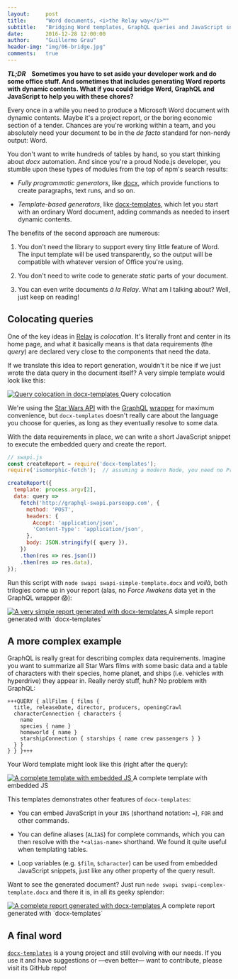 ```yaml
---
layout:     post
title:      "Word documents, <i>the Relay way</i>™"
subtitle:   "Bridging Word templates, GraphQL queries and JavaScript snippets"
date:       2016-12-28 12:00:00
author:     "Guillermo Grau"
header-img: "img/06-bridge.jpg"
comments:   true
---
```


**_TL;DR_ &nbsp;&nbsp;&nbsp;Sometimes you have to set aside your developer work and do some office stuff. And sometimes that includes generating Word reports with dynamic contents. What if you could bridge Word, GraphQL and JavaScript to help you with these chores?**

Every once in a while you need to produce a Microsoft Word document with dynamic contents. Maybe it's a project report, or the boring economic section of a tender. Chances are you're working within a team, and you absolutely need your document to be in the *de facto* standard for non-nerdy output: Word.

You don't want to write hundreds of tables by hand, so you start thinking about *docx* automation. And since you're a proud Node.js developer, you stumble upon these types of modules from the top of npm's search results:

* *Fully programmatic generators*, like [docx](https://github.com/dolanmiu/docx), which provide functions to create paragraphs, text runs, and so on.

* *Template-based generators*, like [docx-templates](https://github.com/guigrpa/docx-templates), which let you start with an ordinary Word document, adding commands as needed to insert dynamic contents.

The benefits of the second approach are numerous:

1. You don't need the library to support every tiny little feature of Word. The input template will be used transparently, so the output will be compatible with whatever version of Office you're using.

2. You don't need to write code to generate *static* parts of your document.

3. You can even write documents *à la Relay*. What am I talking about? Well, just keep on reading!


## Colocating queries

One of the key ideas in [Relay](https://facebook.github.io/relay/) is *colocation*. It's literally front and center in its home page, and what it basically means is that data requirements (the *query*) are declared very close to the components that need the data.

If we translate this idea to report generation, wouldn't it be nice if we just wrote the data query in the document itself? A very simple template would look like this:

<a href="{{ site.baseurl }}/img/docx-swapi-simple1.png">
    <img src="{{ site.baseurl }}/img/docx-swapi-simple1.png" alt="Query colocation in docx-templates">
</a>
<span class="caption text-muted">Query colocation</span>

We're using the [Star Wars API](https://swapi.co/) with the [GraphQL](http://graphql.org/) [wrapper](https://github.com/graphql/swapi-graphql) for maximum convenience, but `docx-templates` doesn't really care about the language you choose for queries, as long as they eventually resolve to some data.

With the data requirements in place, we can write a short JavaScript snippet to execute the embedded query and create the report.

```js
// swapi.js
const createReport = require('docx-templates');
require('isomorphic-fetch');  // assuming a modern Node, you need no Promise polyfill

createReport({
  template: process.argv[2],
  data: query =>
    fetch('http://graphql-swapi.parseapp.com', {
      method: 'POST',
      headers: {
        Accept: 'application/json',
        'Content-Type': 'application/json',
      },
      body: JSON.stringify({ query }),
    })
    .then(res => res.json())
    .then(res => res.data),
});
```

Run this script with `node swapi swapi-simple-template.docx` and *voilà*, both trilogies come up in your report (alas, no *Force Awakens* data yet in the GraphQL wrapper 😱):

<a href="{{ site.baseurl }}/img/docx-swapi-simple2.png">
    <img src="{{ site.baseurl }}/img/docx-swapi-simple2.png" alt="A very simple report generated with docx-templates">
</a>
<span class="caption text-muted">A simple report generated with `docx-templates`</span>

## A more complex example

GraphQL is really great for describing complex data requirements. Imagine you want to summarize all Star Wars films with some basic data and a table of characters with their species, home planet, and ships (i.e. vehicles with hyperdrive) they appear in. Really nerdy stuff, huh? No problem with GraphQL:

```
+++QUERY { allFilms { films {
  title, releaseDate, director, producers, openingCrawl
  characterConnection { characters {
    name
    species { name }
    homeworld { name }
    starshipConnection { starships { name crew passengers } }
  } }
} } }+++
```

Your Word template might look like this (right after the query):

<a href="{{ site.baseurl }}/img/docx-swapi-complex2.png">
    <img src="{{ site.baseurl }}/img/docx-swapi-complex2.png" alt="A complete template with embedded JS">
</a>
<span class="caption text-muted">A complete template with embedded JS</span>

This templates demonstrates other features of `docx-templates`:

* You can embed JavaScript in your `INS` (shorthand notation: `=`), `FOR` and other commands.

* You can define aliases (`ALIAS`) for complete commands, which you can then resolve with the `*<alias-name>` shorthand. We found it quite useful when templating tables.

* Loop variables (e.g. `$film`, `$character`) can be used from embedded JavaScript snippets, just like any other property of the query result.

Want to see the generated document? Just run `node swapi swapi-complex-template.docx` and there it is, in all its geeky splendor:

<a href="{{ site.baseurl }}/img/docx-swapi-complex3.png">
    <img src="{{ site.baseurl }}/img/docx-swapi-complex3.png" alt="A complete report generated with docx-templates">
</a>
<span class="caption text-muted">A complete report generated with `docx-templates`</span>

## A final word

[`docx-templates`](https://github.com/guigrpa/docx-templates) is a young project and still evolving with our needs. If you use it and have suggestions or —even better— want to contribute, please visit its GitHub repo!
